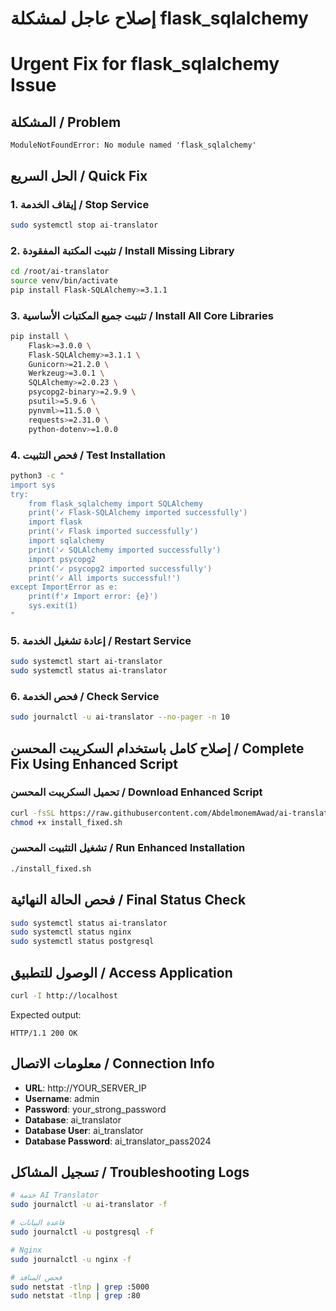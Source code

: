 # إصلاح عاجل لمشكلة flask_sqlalchemy
# Urgent Fix for flask_sqlalchemy Issue

## المشكلة / Problem
```
ModuleNotFoundError: No module named 'flask_sqlalchemy'
```

## الحل السريع / Quick Fix

### 1. إيقاف الخدمة / Stop Service
```bash
sudo systemctl stop ai-translator
```

### 2. تثبيت المكتبة المفقودة / Install Missing Library
```bash
cd /root/ai-translator
source venv/bin/activate
pip install Flask-SQLAlchemy>=3.1.1
```

### 3. تثبيت جميع المكتبات الأساسية / Install All Core Libraries
```bash
pip install \
    Flask>=3.0.0 \
    Flask-SQLAlchemy>=3.1.1 \
    Gunicorn>=21.2.0 \
    Werkzeug>=3.0.1 \
    SQLAlchemy>=2.0.23 \
    psycopg2-binary>=2.9.9 \
    psutil>=5.9.6 \
    pynvml>=11.5.0 \
    requests>=2.31.0 \
    python-dotenv>=1.0.0
```

### 4. فحص التثبيت / Test Installation
```bash
python3 -c "
import sys
try:
    from flask_sqlalchemy import SQLAlchemy
    print('✓ Flask-SQLAlchemy imported successfully')
    import flask
    print('✓ Flask imported successfully')
    import sqlalchemy
    print('✓ SQLAlchemy imported successfully')
    import psycopg2
    print('✓ psycopg2 imported successfully')
    print('✓ All imports successful!')
except ImportError as e:
    print(f'✗ Import error: {e}')
    sys.exit(1)
"
```

### 5. إعادة تشغيل الخدمة / Restart Service
```bash
sudo systemctl start ai-translator
sudo systemctl status ai-translator
```

### 6. فحص الخدمة / Check Service
```bash
sudo journalctl -u ai-translator --no-pager -n 10
```

## إصلاح كامل باستخدام السكريبت المحسن / Complete Fix Using Enhanced Script

### تحميل السكريبت المحسن / Download Enhanced Script
```bash
curl -fsSL https://raw.githubusercontent.com/AbdelmonemAwad/ai-translator/main/install_fixed.sh -o install_fixed.sh
chmod +x install_fixed.sh
```

### تشغيل التثبيت المحسن / Run Enhanced Installation
```bash
./install_fixed.sh
```

## فحص الحالة النهائية / Final Status Check
```bash
sudo systemctl status ai-translator
sudo systemctl status nginx
sudo systemctl status postgresql
```

## الوصول للتطبيق / Access Application
```bash
curl -I http://localhost
```

Expected output:
```
HTTP/1.1 200 OK
```

## معلومات الاتصال / Connection Info
- **URL**: http://YOUR_SERVER_IP
- **Username**: admin
- **Password**: your_strong_password
- **Database**: ai_translator
- **Database User**: ai_translator
- **Database Password**: ai_translator_pass2024

## تسجيل المشاكل / Troubleshooting Logs
```bash
# خدمة AI Translator
sudo journalctl -u ai-translator -f

# قاعدة البيانات
sudo journalctl -u postgresql -f

# Nginx
sudo journalctl -u nginx -f

# فحص المنافذ
sudo netstat -tlnp | grep :5000
sudo netstat -tlnp | grep :80
```